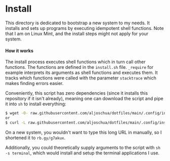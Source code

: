 # Install
This directory is dedicated to bootstrap a new system to my needs.
It installs and sets up programs by executing idempotent shell functions.
Note that I am on Linux Mint, and the install steps might not apply for your system.

#### How it works
The install process executes shell functions which in turn call other functions.
The functions are defined in the `install.sh` file.
`_require` for example interprets its arguments as shell functions and executes them. It tracks which functions were called with the parameter `stacktrace` which makes finding errors easier.

Conveniently, this script has zero dependencies (since it installs this
repository if it isn't already), meaning one can download the script and pipe it
into `sh` to install everything:

```bash
$ wget -O- raw.githubusercontent.com/aljoschua/dotfiles/main/.config/install/install.sh | sh
or
$ curl -L raw.githubusercontent.com/aljoschua/dotfiles/main/.config/install/install.sh | sh
```

On a new system, you wouldn't want to type this long URL in manually, so I
shortened it to `rb.gy/g7akux`.

Additionally, you could theoretically supply arguments to the script with `sh -s
terminal`, which would install and setup the terminal applications I use.

